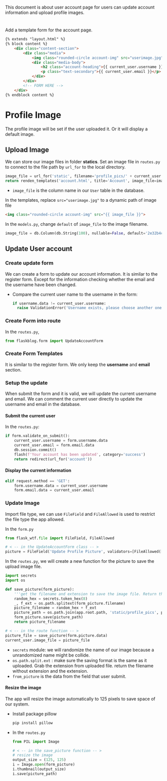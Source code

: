 This document is about user account page for users can update account information and upload profile images.

# 

Add a template form for the account page.

```html
{% extends "layout.html" %}
{% block content %}
    <div class="content-section">
        <div class="media">
            <img class="rounded-circle account-img" src="userimage.jpg">
            <div class="media-body">
                <h2 class="account-heading">{{ current_user.username }}</h2>
                <p class="text-secondary">{{ current_user.email }}</p>
            </div>
        </div>
        <!-- FORM HERE -->
    </div>
{% endblock content %}
```



# Profile Image

 The profile image will be set if the user uploaded it. Or it will display a default image.

## Upload Image

We can store our image files in folder **statics**. Set an image file in ```routes.py``` to connect to the file path by ```url_for``` to the local directory.

```python
image_file = url_for('static', filename='profile_pics/' + current_user.image_file)
return renden_templates('account.html', title='Account', image_file=image_file, form=form)
```

* ```image_file``` is the column name in our ```User``` table in the database.

In the templates, replace ```src="userimage.jpg"``` to a dynamic path of image file

```html
<img class="rounded-circle account-img" src="{{ image_file }}">
```

In the ```models.py```, change ```default``` of ```image_file``` to the image filename.

```python
image_file = db.Column(db.String(100), nullable=False, default='2e32b4c96a8d8f10.jpg')
```



## Update User account

### Create update form

We can create a form to update our account information. It is similar to the register form. Except for the information checking whether the email and the username have been changed.

* Compare the current user name to the username in the form:

  ```python
  if username.data != current_user.username:
  	raise ValidationError('Username exists, please choose another one.')
  ```



### Create Form into route

In the ```routes.py```, 

```python
from flaskblog.form import UpdateAccountForm
```



### Create Form Templates

It is similar to the register form. We only keep the **username** and **email** section.



### Setup the update

When submit the form and it is valid, we will update the current username and email. We can comment the current user directly to update the username and email in the database. 

#### Submit the current user

In the ```routes.py```:

```python
if form.validate_on_submit():
	current_user.username = form.username.data
	current_user.email = form.email.data
	db.session.commit()
    flash(f'Your account has been updated', category='success')
    return redirect(url_for('account'))
```



#### Display the current information

```python
elif request.method == 'GET':
    form.username.data = current_user.username
    form.email.data = current_user.email
```



### Update Image

Import file type, we can use ```FileField``` and ```FileAllowed```  is used to restrict the file type the app allowed.

In the ```form.py```

```python
from flask_wtf.file import FileField, FileAllowed

# < -- in the UpdateAccountForm class -- >
picture = FileField('Update Profile Picture', validators=[FileAllowed(['jpg', 'png'])])
```



In the ```routes.py```, we will create a new function for the picture to save the upload image file.

```python
import secrets
import os

def save_picture(form_picture):
    '''get the filename and extension to save the image file. Return the filename.'''
    random_hex = secrets.token_hex(8)
    _, f_ext = os.path.splitext(form_picture.filename)
    picture_filename = random_hex + f_ext
    picture_path = os.path.join(app.root.path, 'static/profile_pics', picture_fn)
    form_picture.save(picture_path)
    return picture_filename

# < -- in the route function -- >
picture_file = save_picture(form.picture.data)
current_user.image_file = picture_file
```

* ```secrets``` module: we will randomize the name of our image because a unrandomized name might be collide.
* ```os.path.split.ext``` : make sure the saving format is the same as it uploaded. Grab the extension from uploaded file. return the filename without extension and the extension.
* ```from_picture``` is the data from the field that user submit.



#### Resize the image

The app will resize the image automatically to 125 pixels to save space of our system. 

* Install package pillow

  ```bash
  pip install pillow
  ```

* In the ```routes.py```

  ```python
  from PIL import Image
  
  # < -- in the save_picture function -- >
  # resize the image
  output_size = (125, 125)
  i = Image.open(form_picture)
  i.thumbnail(output_size)
  i.save(picture_path)
  ```

  

